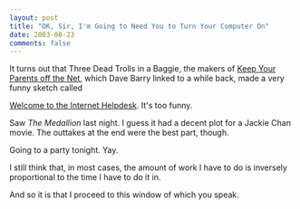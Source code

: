 ```yaml
---
layout: post
title: "OK, Sir, I'm Going to Need You to Turn Your Computer On"
date: 2003-08-23
comments: false
---
```

It turns out that Three Dead Trolls in a Baggie, the makers of [Keep Your
Parents off the Net][0], which Dave Barry linked to a while back, made a very
funny sketch called




[Welcome to the Internet Helpdesk][1]. It's too funny.




Saw _The Medallion_ last night. I guess it had a decent plot for a Jackie Chan
movie. The outtakes at the end were the best part, though.




Going to a party tonight. Yay.




I still think that, in most cases, the amount of work I have to do is
inversely proportional to the time I have to do it in.




And so it is that I proceed to this window of which you speak.



[0]: http://homepage.mac.com/deadtroll2/.Movies/netparentshq.swf
[1]: http://homepage.mac.com/deadtroll2/.Movies/helldeskref.mov
